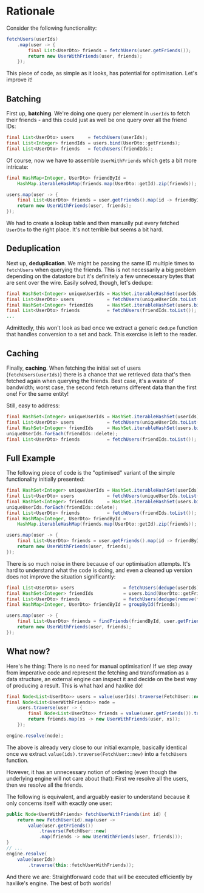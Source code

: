 # Rationale

Consider the following functionality:

```java
fetchUsers(userIds)
    .map(user -> {
        final List<UserDto> friends = fetchUsers(user.getFriends());
        return new UserWithFriends(user, friends);
    });
```

This piece of code, as simple as it looks, has potential for optimisation.
Let's improve it!

## Batching

First up, **batching**. We're doing one query per element in `userIds` to
fetch their friends - and this could just as well be one query over all
the friend IDs:

```java
final List<UserDto> users     = fetchUsers(userIds);
final List<Integer> friendIds = users.bind(UserDto::getFriends);
final List<UserDto> friends   = fetchUsers(friendIds);
```

Of course, now we have to assemble `UserWithFriends` which gets a bit more
intricate:

```java
final HashMap<Integer, UserDto> friendById =
    HashMap.iterableHashMap(friends.map(UserDto::getId).zip(friends));

users.map(user -> {
    final List<UserDto> friends = user.getFriends().map(id -> friendById.get(id).some());
    return new UserWithFriends(user, friends);
});
```

We had to create a lookup table and then manually put every fetched `UserDto` to the
right place. It's not terrible but seems a bit hard.

## Deduplication

Next up, **deduplication**. We might be passing the same ID multiple times to `fetchUsers`
when querying the friends. This is not necessarily a big problem depending on the datastore
but it's definitely a few unnecessary bytes that are sent over the wire. Easily solved,
though, let's dedupe:

```java
final HashSet<Integer> uniqueUserIds = HashSet.iterableHashSet(userIds);
final List<UserDto> users            = fetchUsers(uniqueUserIds.toList());
final HashSet<Integer> friendIds     = HashSet.iterableHashSet(users.bind(UserDto::getFriends));
final List<UserDto> friends          = fetchUsers(friendIds.toList());
...
```

Admittedly, this won't look as bad once we extract a generic `dedupe` function that
handles conversion to a set and back. This exercise is left to the reader.

## Caching

Finally, **caching**. When fetching the initial set of users (`fetchUsers(userIds)`) there
is a chance that we retrieved data that's then fetched again when querying the friends. Best
case, it's a waste of bandwidth; worst case, the second fetch returns different data than
the first one! For the same entity!

Still, easy to address:

```java
final HashSet<Integer> uniqueUserIds = HashSet.iterableHashSet(userIds);
final List<UserDto> users            = fetchUsers(uniqueUserIds.toList());
final HashSet<Integer> friendIds     = HashSet.iterableHashSet(users.bind(UserDto::getFriends));
uniqueUserIds.forEach(friendIds::delete);
final List<UserDto> friends          = fetchUsers(friendIds.toList());
```

## Full Example

The following piece of code is the "optimised" variant of the simple functionality
initially presented:

```java
final HashSet<Integer> uniqueUserIds = HashSet.iterableHashSet(userIds);
final List<UserDto> users            = fetchUsers(uniqueUserIds.toList());
final HashSet<Integer> friendIds     = HashSet.iterableHashSet(users.bind(UserDto::getFriends));
uniqueUserIds.forEach(friendIds::delete);
final List<UserDto> friends          = fetchUsers(friendIds.toList());
final HashMap<Integer, UserDto> friendById =
    HashMap.iterableHashMap(friends.map(UserDto::getId).zip(friends));

users.map(user -> {
    final List<UserDto> friends = user.getFriends().map(id -> friendById.get(id).some());
    return new UserWithFriends(user, friends);
});
```

There is so much noise in there because of our optimisation attempts. It's hard
to understand what the code is doing, and even a cleaned up version does not
improve the situation significantly:

```java
final List<UserDto> users                  = fetchUsers(dedupe(userIds));
final HashSet<Integer> friendIds           = users.bind(UserDto::getFriends);
final List<UserDto> friends                = fetchUsers(dedupe(remove(friendIds, userIds)));
final HashMap<Integer, UserDto> friendById = groupById(friends);

users.map(user -> {
    final List<UserDto> friends = findFriends(friendById, user.getFriends());
    return new UserWithFriends(user, friends);
});
```

## What now?

Here's he thing: There is no need for manual optimisation! If we step away from
imperative code and represent the fetching and transformation as a data structure,
an external engine can inspect it and decide on the best way of producing a
result. This is what haxl and haxlike do!

```java
final Node<List<UserDto>> users = value(userIds).traverse(FetchUser::new);
final Node<List<UserWithFriends>> node =
    users.traverse(user -> {
        final Node<List<UserDto>> friends = value(user.getFriends()).traverse(FetchUser::new);
        return friends.map(xs -> new UserWithFriends(user, xs));
    });

engine.resolve(node);
```

The above is already very close to our initial example, basically identical
once we extract `value(ids).traverse(FetchUser::new)` into a `fetchUsers`
function.

However, it has an unnecessary notion of ordering (even though the underlying engine
will not care about that): First we resolve all the users, then we resolve all the
friends.

The following is equivalent, and arguably easier to understand because it only
concerns itself with exactly one user:

```java
public Node<UserWithFriends> fetchUserWithFriends(int id) {
    return new FetchUser(id).map(user ->
        value(user.getFriends())
            .traverse(FetchUser::new)
            .map(friends -> new UserWithFriends(user, friends)));
}
// ...
engine.resolve(
    value(userIds)
        .traverse(this::fetchUserWithFriends));
```

And there we are: Straightforward code that will be executed efficiently
by haxlike's engine. The best of both worlds!
